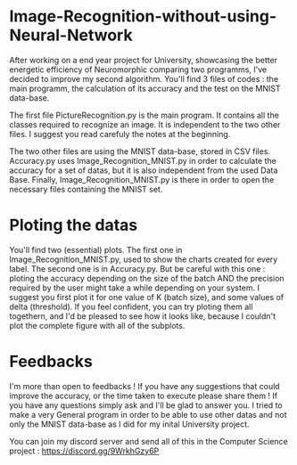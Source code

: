 # Image-Recognition-without-using-Neural-Network
After working on a end year project for University, showcasing the better energetic efficiency of Neuromorphic comparing two programms, I've decided to improve my second algorithm. You'll find 3 files of codes : the main programm, the calculation of its accuracy and the test on the MNIST data-base.


The first file PictureRecognition.py is the main program. It contains all the classes required to recognize an image. It is independent to the two other files. I suggest you read carefuly the notes at the beginning.

The two other files are using the MNIST data-base, stored in CSV files. Accuracy.py uses Image_Recognition_MNIST.py in order to calculate the accuracy for a set of datas, but it is also independent from the used Data Base. Finally, Image_Recognition_MNIST.py is there in order to open the necessary files containing the MNIST set. 

# Ploting the datas 
You'll find two (essential) plots. The first one in Image_Recognition_MNIST.py, used to show the charts created for every label. The second one is in Accuracy.py. But be careful with this one : ploting the accuracy depending on the size of the batch AND the precision required by the user might take a while depending on your system. I suggest you first plot it for one value of K (batch size), and some values of delta (threshold). If you feel confident, you can try ploting them all togethern, and I'd be pleased to see how it looks like, because I couldn't plot the complete figure with all of the subplots.

# Feedbacks
I'm more than open to feedbacks ! If you have any suggestions that could improve the accuracy, or the time taken to execute please share them ! If you have any questions simply ask and I'll be glad to answer you. I tried to make a very General program in order to be able to use other datas and not only the MNIST data-base as I did for my inital University project.

You can join my discord server and send all of this in the Computer Science project : https://discord.gg/9WrkhGzy6P
